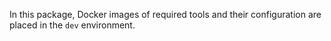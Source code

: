 In this package, Docker images of required tools and their configuration are placed in the `dev` environment.
